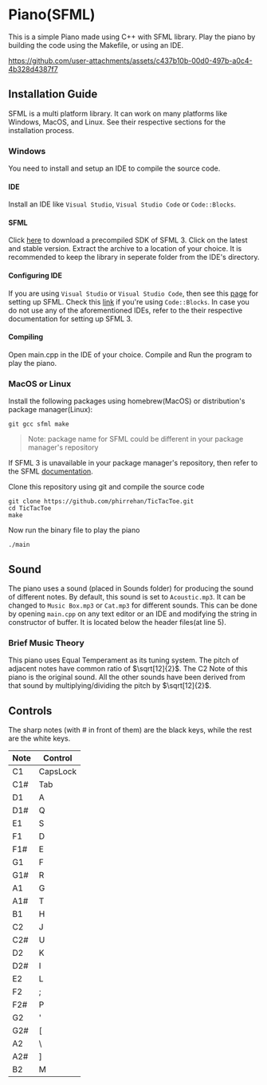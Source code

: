 # Piano(SFML)

This is a simple Piano made using C++ with SFML library. Play the piano by building the code using the Makefile, or using an IDE.

https://github.com/user-attachments/assets/c437b10b-00d0-497b-a0c4-4b328d4387f7

## Installation Guide

SFML is a multi platform library. It can work on many platforms like Windows, MacOS, and Linux. See their respective sections for the installation process.

### Windows

You need to install and setup an IDE to compile the source code.

#### IDE

Install an IDE like `Visual Studio`, `Visual Studio Code` or `Code::Blocks`.

#### SFML

Click [here](https://www.sfml-dev.org/download/) to download a precompiled SDK of SFML 3. Click on the latest and stable version. Extract the archive to a location of your choice. It is recommended to keep the library in seperate folder from the IDE's directory.

#### Configuring IDE

If you are using `Visual Studio` or `Visual Studio Code`, then see this [page](https://www.sfml-dev.org/tutorials/3.0/getting-started/visual-studio/#installing-sfml) for setting up SFML. Check this [link](https://www.sfml-dev.org/tutorials/3.0/getting-started/code-blocks/) if you're using `Code::Blocks`. In case you do not use any of the aforementioned IDEs, refer to the their respective documentation for setting up SFML 3.

#### Compiling

Open main.cpp in the IDE of your choice. Compile and Run the program to play the piano.

### MacOS or Linux

Install the following packages using homebrew(MacOS) or distribution's package manager(Linux):

`git gcc sfml make`

> Note: package name for SFML could be different in your package manager's repository

If SFML 3 is unavailable in your package manager's repository, then refer to the SFML [documentation](https://www.sfml-dev.org/tutorials/3.0/getting-started/linux/#introduction).

Clone this repository using git and compile the source code

```
git clone https://github.com/phirrehan/TicTacToe.git
cd TicTacToe
make
```

Now run the binary file to play the piano

```
./main
```

## Sound

The piano uses a sound (placed in Sounds folder) for producing the sound of different notes. By default, this sound is set to `Acoustic.mp3`. It can be changed to `Music Box.mp3` or `Cat.mp3` for different sounds. This can be done by opening `main.cpp` on any text editor or an IDE and modifying the string in constructor of buffer. It is located below the header files(at line 5).

### Brief Music Theory

This piano uses Equal Temperament as its tuning system. The pitch of adjacent notes have common ratio of $\sqrt[12]{2}$. The C2 Note of this piano is the original sound. All the other sounds have been derived from that sound by multiplying/dividing the pitch by $\sqrt[12]{2}$.

## Controls

The sharp notes (with # in front of them) are the black keys, while the rest are the white keys.

| Note | Control  |
| ---- | -------- |
| C1   | CapsLock |
| C1#  | Tab      |
| D1   | A        |
| D1#  | Q        |
| E1   | S        |
| F1   | D        |
| F1#  | E        |
| G1   | F        |
| G1#  | R        |
| A1   | G        |
| A1#  | T        |
| B1   | H        |
| C2   | J        |
| C2#  | U        |
| D2   | K        |
| D2#  | I        |
| E2   | L        |
| F2   | ;        |
| F2#  | P        |
| G2   | '        |
| G2#  | [        |
| A2   | \        |
| A2#  | ]        |
| B2   | M        |
